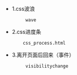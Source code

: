 <ul>
<li>1.css波浪

         wave
         
</li>
<li>2.css进度条

        css_process.html
         
</li>
<li>3.离开页面后回来（事件）

         visibilitychange
         
</li>
</ul>
